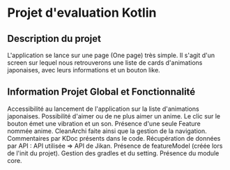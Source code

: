 # Projet d'evaluation Kotlin

## Description du projet

L'application se lance sur une page (One page) très simple. Il s'agit d'un screen sur lequel nous retrouverons une liste de cards d'animations japonaises, avec leurs informations et un bouton like.

## Information Projet Global et Fonctionnalité

Accessibilité au lancement de l'application sur la liste d'animations japonaises.
Possibilité d'aimer ou de ne plus aimer un anime.
Le clic sur le bouton émet une vibration et un son.
Présence d'une seule Feature nommée anime.
CleanArchi faite ainsi que la gestion de la navigation.
Commentaires par KDoc présents dans le code.
Récupération de données par API : API utilisée => API de Jikan.
Présence de featureModel (créée lors de l'init du projet).
Gestion des gradles et du setting.
Présence du module core.





